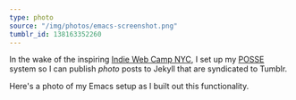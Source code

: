 ```yaml
---
type: photo
source: "/img/photos/emacs-screenshot.png"
tumblr_id: 138163352260
---
```


In the wake of the inspiring
[Indie Web Camp NYC](http://indiewebcamp.com/2016/NYC), I set up my
[POSSE](http://blog.markwunsch.com/post/124842033165/tumblelog-posse)
system so I can publish *photo* posts to Jekyll that are syndicated to
Tumblr.

Here's a photo of my Emacs setup as I built out this functionality.
